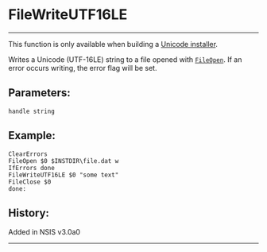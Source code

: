 # FileWriteUTF16LE

---

This function is only available when building a [Unicode installer][1].

Writes a Unicode (UTF-16LE) string to a file opened with [`FileOpen`][2]. If an error occurs writing, the error flag will be set.

## Parameters:

    handle string

## Example:

	ClearErrors
	FileOpen $0 $INSTDIR\file.dat w
	IfErrors done
	FileWriteUTF16LE $0 "some text"
	FileClose $0
	done:

## History:

Added in NSIS v3.0a0

---

[1]: http://nsis.sourceforge.net/Docs/Chapter1.html#1.4
[2]: FileOpen.md